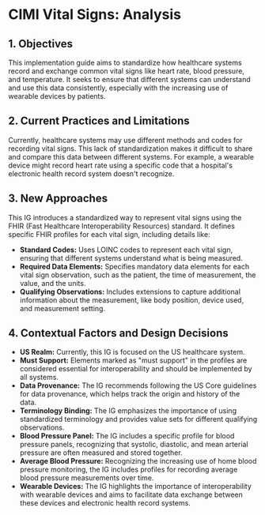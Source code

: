 # CIMI Vital Signs: Analysis

## 1. Objectives

This implementation guide aims to standardize how healthcare systems record and exchange common vital signs like heart rate, blood pressure, and temperature. It seeks to ensure that different systems can understand and use this data consistently, especially with the increasing use of wearable devices by patients. 

## 2. Current Practices and Limitations

Currently, healthcare systems may use different methods and codes for recording vital signs. This lack of standardization makes it difficult to share and compare this data between different systems. For example, a wearable device might record heart rate using a specific code that a hospital's electronic health record system doesn't recognize.

## 3. New Approaches

This IG introduces a standardized way to represent vital signs using the FHIR (Fast Healthcare Interoperability Resources) standard. It defines specific FHIR profiles for each vital sign, including details like:

* **Standard Codes:**  Uses LOINC codes to represent each vital sign, ensuring that different systems understand what is being measured.
* **Required Data Elements:** Specifies mandatory data elements for each vital sign observation, such as the patient, the time of measurement, the value, and the units.
* **Qualifying Observations:** Includes extensions to capture additional information about the measurement, like body position, device used, and measurement setting.

## 4. Contextual Factors and Design Decisions

* **US Realm:** Currently, this IG is focused on the US healthcare system.
* **Must Support:** Elements marked as "must support" in the profiles are considered essential for interoperability and should be implemented by all systems.
* **Data Provenance:** The IG recommends following the US Core guidelines for data provenance, which helps track the origin and history of the data.
* **Terminology Binding:** The IG emphasizes the importance of using standardized terminology and provides value sets for different qualifying observations.
* **Blood Pressure Panel:** The IG includes a specific profile for blood pressure panels, recognizing that systolic, diastolic, and mean arterial pressure are often measured and stored together.
* **Average Blood Pressure:**  Recognizing the increasing use of home blood pressure monitoring, the IG includes profiles for recording average blood pressure measurements over time.
* **Wearable Devices:**  The IG highlights the importance of interoperability with wearable devices and aims to facilitate data exchange between these devices and electronic health record systems. 
